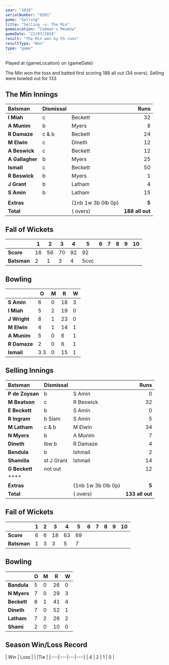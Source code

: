 ```yaml
---
year: "2018"
serialNumber: "0501"
game: "Selling"
title: "Selling -v- The Min"
gameLocation: "Cadman's Meadow"
gameDate: "21/07/2018"
result: "The Min won by 55 runs"
resultType: "Won"
type: "game"
---
```


Played at {gameLocation} on {gameDate} 

The Min won the toss and batted first scoring 188 all out (34 overs). Selling were bowled out for 133  

## The Min Innings

| Batsman | Dismissal | | Runs |
|:---|:---|---|---:|
| **I Miah** | c | Beckett | 32 |
| **A Munim** | b | Myers | 8 |
| **R Damaze** | c & b | Beckett | 24 |
| **M Elwin** | c | Dineth | 12 |
| **A Beswick** | c | Beckett | 12 |
| **A Gallagher** | b | Myers | 25 |
| **Ismail** | c | Beckett | 50 |
| **R Beswick** | b  | Myers | 1 |
| **J Grant** | b | Latham | 4 |
| **S Amin** | b  | Latham | 15 |
|  |  |  |  |
| **Extras** | | (1nb 1w 3b 0lb 0p) | **5** |
| **Total** | | ( overs) | **188 all out** |

## Fall of Wickets

| | **1** | **2** | **3** | **4** | **5** | **6** | **7** | **8** | **9** | **10** |
|---|---|---|---|---|---|---|---|---|---|---|
| **Score** | 16 | 56 | 70 | 92 | 92 |  |  |  |  |  |
| **Batsman** | 2 | 1 | 3 | 4 | 5cvc |  |  |  |  |  |

## Bowling

| | O   | M | R  | W |
|---|---|---|---|---|
| **S Amin** | 6 | 0 | 18 | 3 |
| **I Miah** | 5 | 2 | 19 | 0 |
| **J Wright** | 8 | 1 | 23 | 0 |
| **M Elwin** | 4 | 1 | 14 | 1 |
| **A Munim** | 5 | 0 | 6 | 1 |
| **R Damaze** | 2 | 0 | 6 | 1 |
| **Ismail** | 3 3 | 0 | 15 | 1 |

## Selling Innings

| Batsman | Dismissal | | Runs |
|:---|:---|---|---:|
| **P  de Zoysan** | b | S Amin | 0 |
| **M Beatson** | c | R Beswick | 32 |
| **E Beckett** | b  | S Amin | 0 |
| **R Ingram** | b Siam | S Amin | 5 |
| **M Latham** | c & b  | M Elwin | 34 |
| **N Myers** | b  | A Munim | 7 |
| **Dineth** | lbw b  | R Damaze | 4 |
| **Bendula** | b  | Ishmail | 2 |
| **Shamilia** | st J Grant | Ishmail | 14 |
| **G Beckett** | not out |  | 12 |
| **** |  |  |  |
| **Extras** | | (1nb 1w 3b 0lb 0p) | **5** |
| **Total** | | ( overs) | **133 all out** |

## Fall of Wickets

| | **1** | **2** | **3** | **4** | **5** | **6** | **7** | **8** | **9** | **10** |
|---|---|---|---|---|---|---|---|---|---|---|
| **Score** | 6 | 6 | 18 | 63 | 69 |  |  |  |  |  |
| **Batsman** | 1 | 3 | 3 | 5 | 7 |  |  |  |  |  |

## Bowling

| | O   | M | R  | W |
|---|---|---|---|---|
| **Bandula** | 5 | 0 | 26 | 0 |
| **N Myers** | 7 | 0 | 29 | 3 |
| **Beckett** | 8 | 1 | 41 | 4 |
| **Dineth** | 7 | 0 | 52 | 1 |
| **Latham** | 7 | 2 | 26 | 2 |
| **Shami** | 2 | 0 | 10 | 0 |

## Season Win/Loss Record

| Win | Loss |  |  |Tie |
|:---|:---|---|---:|
| 4 | 2 | 1 | 0 |